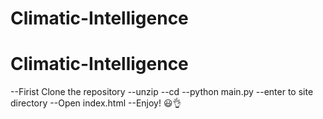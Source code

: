 # Climatic-Intelligence
# Climatic-Intelligence
--Firist Clone the repository
--unzip <repo name>
--cd <repo name>
--python main.py
--enter to site directory
--Open index.html
--Enjoy! 😃👌
